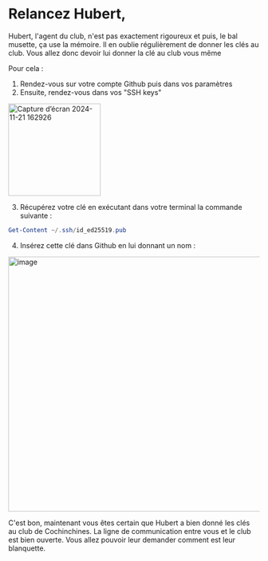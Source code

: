 # Relancez Hubert, 

Hubert, l'agent du club, n'est pas exactement rigoureux et puis, le bal musette, ça use la mémoire. Il en oublie régulièrement de donner les clés au club. Vous allez donc devoir lui donner la clé au club vous même

Pour cela : 

1. Rendez-vous sur votre compte Github puis dans vos paramètres
2. Ensuite, rendez-vous dans vos "SSH keys"

   
<img width="185" alt="Capture d’écran 2024-11-21 162926" src="https://github.com/user-attachments/assets/1b9dc26a-82a8-4eee-ba3e-b4be9442f3e0">


3. Récupérez votre clé en exécutant dans votre terminal la commande suivante : 

```powershell
Get-Content ~/.ssh/id_ed25519.pub
```

4. Insérez cette clé dans Github en lui donnant un nom : 

<img width="511" alt="image" src="https://github.com/user-attachments/assets/6da7f402-081d-4126-a8a1-1f7da17f01c1">

C'est bon, maintenant vous êtes certain que Hubert a bien donné les clés au club de Cochinchines. La ligne de communication entre vous et le club est bien ouverte. Vous allez pouvoir leur demander comment est leur blanquette.  
